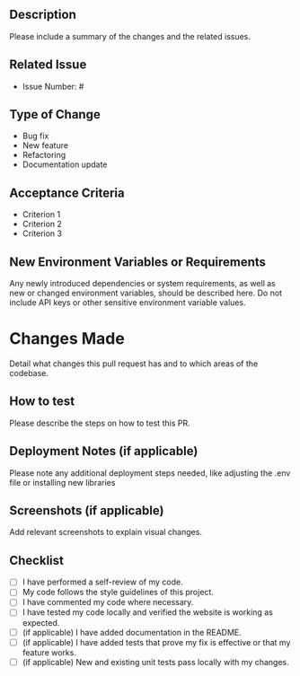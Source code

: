 ## Description
Please include a summary of the changes and the related issues. 

## Related Issue
- Issue Number: #

## Type of Change
- Bug fix
- New feature
- Refactoring
- Documentation update

## Acceptance Criteria
- Criterion 1
- Criterion 2
- Criterion 3

## New Environment Variables or Requirements
Any newly introduced dependencies or system requirements, as well as new or changed environment variables, should be described here. Do not include API keys or other sensitive environment variable values.

# Changes Made
Detail what changes this pull request has and to which areas of the codebase.

## How to test
Please describe the steps on how to test this PR.

## Deployment Notes (if applicable)
Please note any additional deployment steps needed, like adjusting the .env file or installing new libraries

## Screenshots (if applicable)
Add relevant screenshots to explain visual changes.

## Checklist
- [ ] I have performed a self-review of my code.
- [ ] My code follows the style guidelines of this project.
- [ ] I have commented my code where necessary.
- [ ] I have tested my code locally and verified the website is working as expected.
- [ ] (if applicable) I have added documentation in the README.
- [ ] (if applicable) I have added tests that prove my fix is effective or that my feature works.
- [ ] (if applicable) New and existing unit tests pass locally with my changes.
